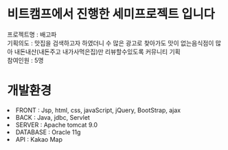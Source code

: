 # 비트캠프에서 진행한 세미프로젝트 입니다
프로젝트명 : 배고파 
<br>
기획의도 : 맛집을 검색하고자 하였더니 수 많은 광고로 찾아가도 맛이 없는음식점이 많아 내돈내산(내돈주고 내가사먹은집)만 리뷰할수있도록 커뮤니티 기획
<br>
참여인원 : 5명
<br>
# 개발환경
<li>FRONT : Jsp, html, css, javaScript, jQuery, BootStrap, ajax</li>
<li>BACK : Java, jdbc, Servlet</li>
<li>SERVER : Apache tomcat 9.0</li>
<li>DATABASE : Oracle 11g</li>
<li>API : Kakao Map</li>


